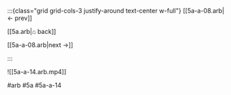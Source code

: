 :::{class="grid grid-cols-3 justify-around text-center w-full"}
[[5a-a-08.arb|← prev]]

[[5a.arb|⌂ back]]

[[5a-a-08.arb|next →]]

:::

![[5a-a-14.arb.mp4]]

#arb #5a #5a-a-14

